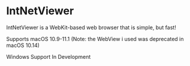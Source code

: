 # IntNetViewer

IntNetViewer is a WebKit-based web browser that is simple, but fast!

Supports macOS 10.9-11.1 (Note: the WebView i used was deprecated in macOS 10.14)

Windows Support In Development


